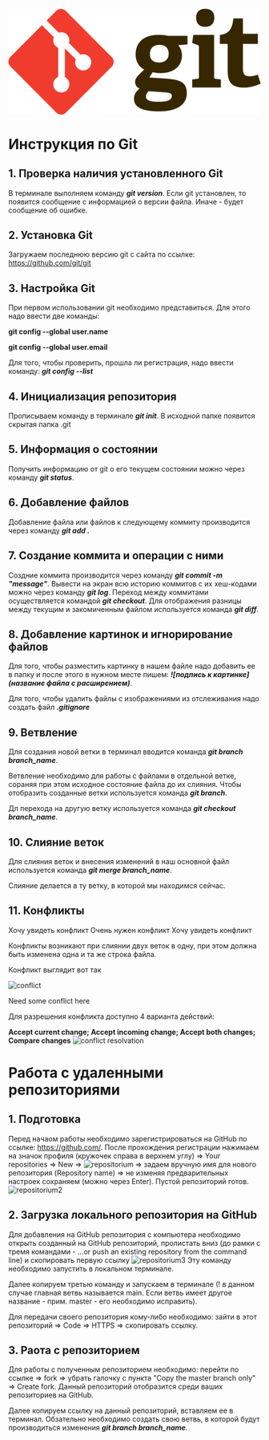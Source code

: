 ![Тут должно быть лого](Git-logo.png)
# Инструкция по Git
## 1. Проверка наличия установленного Git
В терминале выполняем команду ***git version***. Если git установлен, то появится сообщение с информацией о версии файла. Иначе - будет сообщение об ошибке.

## 2. Установка Git
Загружаем последнюю версию git с сайта по ссылке: https://github.com/git/git

## 3. Настройка Git
При первом использовании git необходимо представиться. Для этого надо ввести две команды: 

__git config --global user.name__

__git config --global user.email__

Для того, чтобы проверить, прошла ли регистрация, надо ввести команду: ***git config --list***

## 4. Инициализация репозитория
Прописываем команду в терминале ***git init***. В исходной папке появится скрытая папка .git

## 5. Информация о состоянии
Получить информацию от git о его текущем состоянии можно через команду ***git status***.

## 6. Добавление файлов
Добавление файла или файлов к следующему коммиту производится через команду ***git add .***

## 7. Создание коммита и операции с ними
Создние коммита производится через команду ***git commit -m "message"***. Вывести на экран всю историю коммитов с их хеш-кодами можно через команду ***git log***. Переход между коммитами осуществляется командой ***git checkout***. Для отображения разницы между текущим и закомиченным файлом используется команда ***git diff***.

## 8. Добавление картинок и игнорирование файлов
Для того, чтобы разместить картинку в нашем файле надо добавить ее в папку и после этого в нужном месте пишем: ***![подпись к картинке](название файла с расширением)***.

Для того, чтобы удалить файлы с изображениями из отслеживания надо создать файл ***.gitignore***

## 9. Ветвление
Для создания новой ветки в терминал вводится команда ***git branch branch_name***. 

Ветвление необходимо для работы с файлами в отдельной ветке, сораняя при этом исходное состояние файла до их слияния. Чтобы отобразить созданные ветки используется команда ***git branch***.

Дл перехода на другую ветку используется команда ***git checkout branch_name***.

## 10. Слияние веток 

Для слияния веток и внесения изменений в наш основной файл используется команда ***git merge branch_name***.

Слияние делается в ту ветку, в которой мы находимся сейчас.

## 11. Конфликты

Хочу увидеть конфликт
Очень нужен конфликт
Хочу увидеть конфликт

Конфликты возникают при слиянии двух веток в одну, при этом должна быть изменена одна и та же строка файла.

Конфликт выглядит вот так

![conflict](conflict.png)

Need some conflict here

Для разрешения конфликта доступно 4 варианта действий:

__Accept current change; Accept incoming change; Accept both changes; Compare changes__
![conflict resolvation](conflict_res.png)

# Работа с удаленными репозиториями

## 1. Подготовка
Перед начаом работы необходимо зарегистрироваться на GitHub по ссылке: https://github.com/. После прохождения регистрации нажимаем на значок профиля (кружочек справа в верхнем углу) => Your repositories => New => ![repositorium](reposit1.png.png) => задаем вручную имя для нового репозитория (Repository name) => не изменяя предварительных настроек сохраняем (можно через Enter). Пустой репозиторий готов.
 ![repositorium2](reposit2.png)

 ## 2. Загрузка локального репозитория на GitHub
 Для добавления на GitHub репозитория с компьютера необходимо открыть созданный на GitHub репозиторий, пролистать вниз (до рамки с тремя командами - …or push an existing repository from the command line) и скопировать первую ссылку ![repositorium3](reposit3.png)
 Эту команду необходимо запустить в локальном терминале.

Далее копируем третью команду и запускаем в терминале (! в данном случае главная ветвь называется main. Если ветвь имеет другое название - прим. master - его необходимо исправить).

Для передачи своего репозитория кому-либо необходимо: зайти в этот репозиторий => Code => HTTPS => скопировать ссылку.

## 3. Раота с репозиторием
Для работы с полученным репозиторием необходимо: перейти по ссылке => fork => убрать галочку с пункта "Copy the master branch only" => Create fork. Данный репозиторий отобразится среди ваших репозиториев на GitHub.

Далее копируем ссылку на данный репозиторий, вставляем ее в терминал. Обзательно необходимо создать свою ветвь, в которой будут производиться изменения ***git branch branch_name***.

## 
